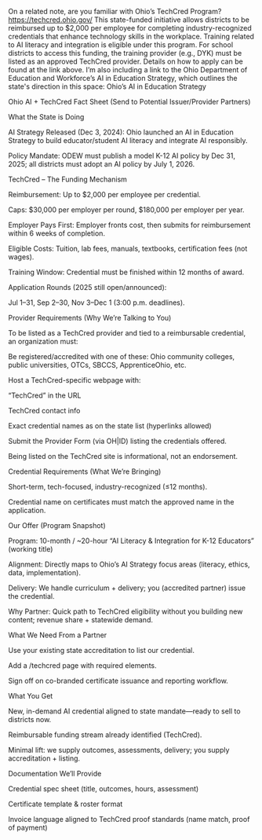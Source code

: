 On a related note, are you familiar with Ohio’s TechCred Program?
https://techcred.ohio.gov/
This state-funded initiative allows districts to be reimbursed up to $2,000 per employee for completing industry-recognized credentials that enhance technology skills in the workplace. Training related to AI literacy and integration is eligible under this program.
For school districts to access this funding, the training provider (e.g., DYK) must be listed as an approved TechCred provider. Details on how to apply can be found at the link above. I’m also including a link to the Ohio Department of Education and Workforce’s AI in Education Strategy, which outlines the state's direction in this space:
Ohio’s AI in Education Strategy




Ohio AI + TechCred Fact Sheet (Send to Potential Issuer/Provider Partners)



What the State is Doing

AI Strategy Released (Dec 3, 2024): Ohio launched an AI in Education Strategy to build educator/student AI literacy and integrate AI responsibly. 

Policy Mandate: ODEW must publish a model K-12 AI policy by Dec 31, 2025; all districts must adopt an AI policy by July 1, 2026. 



TechCred – The Funding Mechanism

Reimbursement: Up to $2,000 per employee per credential. 

Caps: $30,000 per employer per round, $180,000 per employer per year. 

Employer Pays First: Employer fronts cost, then submits for reimbursement within 6 weeks of completion. 

Eligible Costs: Tuition, lab fees, manuals, textbooks, certification fees (not wages). 

Training Window: Credential must be finished within 12 months of award. 

Application Rounds (2025 still open/announced):


Jul 1–31, Sep 2–30, Nov 3–Dec 1 (3:00 p.m. deadlines). 



Provider Requirements (Why We’re Talking to You)


To be listed as a TechCred provider and tied to a reimbursable credential, an organization must:


Be registered/accredited with one of these: Ohio community colleges, public universities, OTCs, SBCCS, ApprenticeOhio, etc. 

Host a TechCred-specific webpage with:


“TechCred” in the URL

TechCred contact info

Exact credential names as on the state list (hyperlinks allowed) 

Submit the Provider Form (via OH|ID) listing the credentials offered. 



Being listed on the TechCred site is informational, not an endorsement. 


Credential Requirements (What We’re Bringing)

Short-term, tech-focused, industry-recognized (≤12 months). 

Credential name on certificates must match the approved name in the application. 



Our Offer (Program Snapshot)

Program: 10-month / ~20-hour “AI Literacy & Integration for K-12 Educators” (working title)

Alignment: Directly maps to Ohio’s AI Strategy focus areas (literacy, ethics, data, implementation). 

Delivery: We handle curriculum + delivery; you (accredited partner) issue the credential.

Why Partner: Quick path to TechCred eligibility without you building new content; revenue share + statewide demand.



What We Need From a Partner

Use your existing state accreditation to list our credential.

Add a /techcred page with required elements.

Sign off on co-branded certificate issuance and reporting workflow.



What You Get

New, in-demand AI credential aligned to state mandate—ready to sell to districts now.

Reimbursable funding stream already identified (TechCred).

Minimal lift: we supply outcomes, assessments, delivery; you supply accreditation + listing.



Documentation We’ll Provide

Credential spec sheet (title, outcomes, hours, assessment)

Certificate template & roster format

Invoice language aligned to TechCred proof standards (name match, proof of payment) 